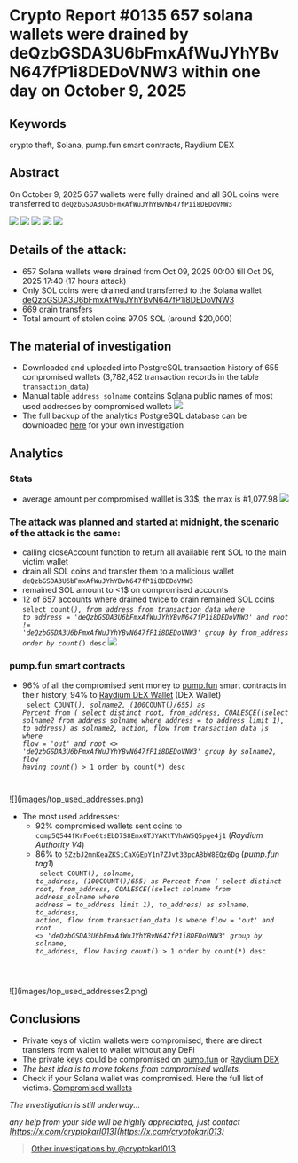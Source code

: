 # Crypto Report #0135 657 solana wallets were drained by deQzbGSDA3U6bFmxAfWuJYhYBvN647fP1i8DEDoVNW3 within one day on October 9, 2025

## Keywords
crypto theft, Solana, pump.fun smart contracts, Raydium DEX

## Abstract
On October 9, 2025 657 wallets were fully drained and all SOL coins were transferred to `deQzbGSDA3U6bFmxAfWuJYhYBvN647fP1i8DEDoVNW3`

![](images/victim1.png)
![](images/victim2.png)
![](images/victim3.png)
![](images/victim4.png)
![](images/victim5.png)

## Details of the attack:
* 657 Solana wallets were drained from Oct 09, 2025 00:00  till Oct 09, 2025 17:40 (17 hours attack)
* Only SOL coins were drained and transferred to the Solana wallet [deQzbGSDA3U6bFmxAfWuJYhYBvN647fP1i8DEDoVNW3](https://solscan.io/account/deQzbGSDA3U6bFmxAfWuJYhYBvN647fP1i8DEDoVNW3)
* 669 drain transfers
* Total amount of stolen coins 97.05 SOL (around $20,000)

## The material of investigation
* Downloaded and uploaded into PostgreSQL transaction history of 655 compromised wallets (3,782,452 transaction records in the table `transaction_data`)
* Manual table `address_solname` contains Solana public names of most used addresses by compromised wallets
![](images/address_solname.png)
* The full backup of the analytics PostgreSQL database can be downloaded [here](TBD) for your own investigation

## Analytics
### Stats
* average amount per compromised walllet is 33$, the max is #1,077.98
![](images/top_victims.png)
  
### The attack was planned and started at midnight, the scenario of the attack is the same: 
* calling closeAccount function  to return all available rent SOL to the main victim wallet
* drain all SOL coins and transfer them to a malicious wallet `deQzbGSDA3U6bFmxAfWuJYhYBvN647fP1i8DEDoVNW3`
* remained SOL amount to <1$ on compromised accounts
* 12 of 657 accounts where drained twice to drain remained SOL coins
 <br><code>select count(*), from_address from transaction_data where to_address = 'deQzbGSDA3U6bFmxAfWuJYhYBvN647fP1i8DEDoVNW3' and root != 'deQzbGSDA3U6bFmxAfWuJYhYBvN647fP1i8DEDoVNW3' group by from_address order by count(*) desc</code>
![](images/drained_twice.png)

### pump.fun smart contracts
* 96% of all the compromised sent money to [pump.fun](https://pump.fun) smart contracts in their history, 94% to [Raydium DEX Wallet](https://raydium.io/) (DEX Wallet)
<br><code>
select COUNT(*), solname2, (100*COUNT(*)/655) as Percent
from 
	(
		select distinct 
			root, 
			from_address, 
			COALESCE((select solname2 from address_solname where address = to_address limit 1), to_address) as solname2, 
			action, 
			flow 
		from transaction_data
	)s
where flow = 'out' and root <> 'deQzbGSDA3U6bFmxAfWuJYhYBvN647fP1i8DEDoVNW3'
group by solname2, flow
having count(*) > 1
order by count(*) desc
</code> 
![](images/top_used_addresses.png)

* The most used addresses:
  * 92% compromised wallets sent coins to `comp5Q544fKrFoe6tsEbD7S8EmxGTJYAKtTVhAW5Q5pge4j1` (*Raydium Authority V4*)
  * 86% to `5ZzbJ2mnKeaZKSiCaXGEpY1n7ZJvt33pcABbW8EQz6Dg` (*pump.fun tag1*)
<br><code>
select COUNT(*), solname, to_address, (100*COUNT(*)/655) as Percent
from 
	(
		select distinct 
			root, 
			from_address, 
			COALESCE((select solname from address_solname where address = to_address limit 1), to_address) as solname, 
			to_address,
			action, 
			flow 
		from transaction_data
	)s
where flow = 'out' and root <> 'deQzbGSDA3U6bFmxAfWuJYhYBvN647fP1i8DEDoVNW3'
group by solname, to_address, flow
having count(*) > 1
order by count(*) desc
</code>
![](images/top_used_addresses2.png)

## Conclusions
* Private keys of victim wallets were compromised, there are direct transfers from wallet to wallet without any DeFi
* The private keys could be compromised on [pump.fun](https://pump.fun) or [Raydium DEX](https://raydium.io/)
* *The best idea is to move tokens from compromised wallets.*
* Check if your Solana wallet was compromised. Here the full list of victims. [Compromised wallets](compromised_wallets.txt)

*The investigation is still underway...*

*any help from your side will be highly appreciated, just contact [https://x.com/cryptokarl013](https://x.com/cryptokarl013)*

> [Other investigations by @cryptokarl013](https://cryptokarl013.github.io/)

